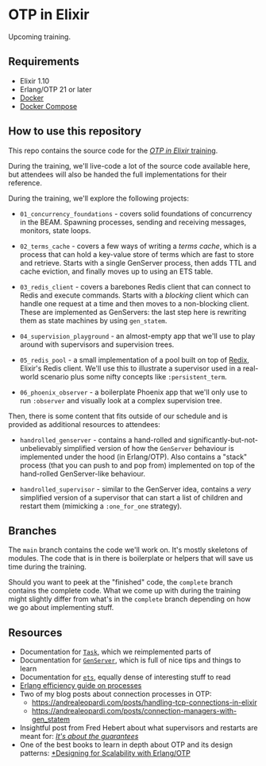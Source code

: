 # OTP in Elixir

Upcoming training.

## Requirements

  * Elixir 1.10
  * Erlang/OTP 21 or later
  * [Docker](https://www.docker.com/get-started)
  * [Docker Compose](https://docs.docker.com/compose/install/)

## How to use this repository

This repo contains the source code for the [*OTP in Elixir*
training](http://www.elixirkyiv.club).

During the training, we'll live-code a lot of the source code available here,
but attendees will also be handed the full implementations for their reference.

During the training, we'll explore the following projects:

  * `01_concurrency_foundations` - covers solid foundations of concurrency in
    the BEAM. Spawning processes, sending and receiving messages, monitors,
    state loops.

  * `02_terms_cache` - covers a few ways of writing a *terms cache*, which is a
    process that can hold a key-value store of terms which are fast to store and
    retrieve. Starts with a single GenServer process, then adds TTL and cache
    eviction, and finally moves up to using an ETS table.

  * `03_redis_client` - covers a barebones Redis client that can connect to
    Redis and execute commands. Starts with a *blocking* client which can handle
    one request at a time and then moves to a non-blocking client. These are
    implemented as GenServers: the last step here is rewriting them as state
    machines by using `gen_statem`.

  * `04_supervision_playground` - an almost-empty app that we'll use to play
    around with supervisors and supervision trees.

  * `05_redis_pool` - a small implementation of a pool built on top of
    [Redix](https://github.com/whatyouhide/redix), Elixir's Redis client. We'll
    use this to illustrate a supervisor used in a real-world scenario plus some
    nifty concepts like `:persistent_term`.

  * `06_phoenix_observer` - a boilerplate Phoenix app that we'll only use to run
    `:observer` and visually look at a complex supervision tree.

Then, there is some content that fits outside of our schedule and is provided as
additional resources to attendees:

  * `handrolled_genserver` - contains a hand-rolled and
    significantly-but-not-unbelievably simplified version of how the `GenServer`
    behaviour is implemented under the hood (in Erlang/OTP). Also contains a
    "stack" process (that you can push to and pop from) implemented on top of
    the hand-rolled GenServer-like behaviour.

  * `handrolled_supervisor` - similar to the GenServer idea, contains a *very*
    simplified version of a supervisor that can start a list of children and
    restart them (mimicking a `:one_for_one` strategy).

## Branches

The `main` branch contains the code we'll work on. It's mostly skeletons of
modules. The code that is in there is boilerplate or helpers that will save us
time during the training.

Should you want to peek at the "finished" code, the `complete` branch contains
the complete code. What we come up with during the training might slightly
differ from what's in the `complete` branch depending on how we go about
implementing stuff.

## Resources

  * Documentation for [`Task`](https://hexdocs.pm/elixir/Task.html), which we
    reimplemented parts of
  * Documentation for [`GenServer`](https://hexdocs.pm/elixir/GenServer.html),
    which is full of nice tips and things to learn
  * Documentation for [`ets`](http://erlang.org/doc/man/ets.html), equally dense
    of interesting stuff to read
  * [Erlang efficiency guide on
    processes](http://erlang.org/doc/efficiency_guide/processes.html#creating-an-erlang-process)
  * Two of my blog posts about connection processes in OTP:
    * <https://andrealeopardi.com/posts/handling-tcp-connections-in-elixir>
    * <https://andrealeopardi.com/posts/connection-managers-with-gen_statem>
  * Insightful post from Fred Hebert about what supervisors and restarts are
    meant for: [*It's about the
    guarantees*](https://ferd.ca/it-s-about-the-guarantees.html)
  * One of the best books to learn in depth about OTP and its design patterns:
    [*Designing for Scalability with
    Erlang/OTP](https://www.oreilly.com/library/view/designing-for-scalability/9781449361556/)
